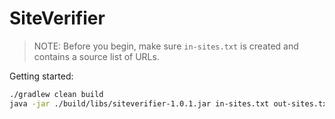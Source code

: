 # SiteVerifier

> NOTE: Before you begin, make sure `in-sites.txt` is created and contains a source list of URLs.

Getting started:
```bash
./gradlew clean build
java -jar ./build/libs/siteverifier-1.0.1.jar in-sites.txt out-sites.txt 2000000
```